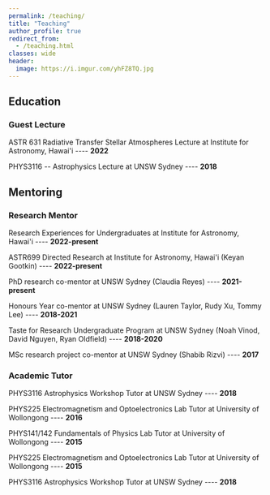 ```yaml
---
permalink: /teaching/
title: "Teaching"
author_profile: true
redirect_from: 
  - /teaching.html
classes: wide
header:
  image: https://i.imgur.com/yhFZ8TQ.jpg
---
```



Education
------
### Guest Lecture

ASTR 631 Radiative Transfer Stellar Atmospheres Lecture at Institute for Astronomy, Hawai'i ----  **2022**

PHYS3116 -- Astrophysics Lecture at UNSW Sydney ---- **2018**



Mentoring
------
### Research Mentor

Research Experiences for Undergraduates at Institute for Astronomy, Hawai'i ---- **2022-present**

ASTR699 Directed Research at Institute for Astronomy, Hawai'i (Keyan Gootkin) ---- **2022-present** 

PhD research co-mentor at UNSW Sydney (Claudia Reyes) ---- **2021-present**

Honours Year co-mentor at UNSW Sydney (Lauren Taylor, Rudy Xu, Tommy Lee) ---- **2018-2021**

Taste for Research Undergraduate Program at UNSW Sydney (Noah Vinod, David Nguyen, Ryan Oldfield) ---- **2018-2020**

MSc research project co-mentor at UNSW Sydney (Shabib Rizvi) ---- **2017**



### Academic Tutor

PHYS3116 Astrophysics Workshop Tutor at UNSW Sydney ---- **2018**

PHYS225 Electromagnetism and Optoelectronics Lab Tutor at University of Wollongong ---- **2016**

PHYS141/142 Fundamentals of Physics Lab Tutor at University of Wollongong ---- **2015**

PHYS225 Electromagnetism and Optoelectronics Lab Tutor at University of Wollongong ---- **2015**

PHYS3116 Astrophysics Workshop Tutor at UNSW Sydney ---- **2018**


<!-- Academic Tutor, School of Physics, UNSW Sydney
------
PHYS3116 -- Astrophysics Tutor ---- **2019**

PHYS3116 -- Astrophysics Guest Lecturer ---- **2018**

Research Supervisor, School of Physics, UNSW Sydney
------
PhD program supervision (1 student) ---- **2021-present**

Honours project supervision (2 students) ---- **2018-2019**

Undergraduate research program (6 students) ---- **2017-2019**


Lab Assistant, University of Wollongong
------
PHYS141/142 -- Fundamentals of Physics ---- **2015**

PHYS225 -- Electromagnetism and Optoelectronics ---- **2015**

<!-- \textbf{Research Supervisor, Institute for Astronomy, Hawai'i}\\
\-\hspace{1cm} ASTR699 Research (1 student) \hfill 2022-present\\ 
\-\hspace{1cm} Research Experiences for Undergraduates (4 students) \hfill 2022\\
\textbf{Academic Lecturer, Institute for Astronomy, Hawai'i}\\
\-\hspace{1cm} ASTR 631 Radiative Transfer Stellar Atmospheres \hfill 2022\\ 
\textbf{Academic Tutor, School of Physics, UNSW Sydney}\\
\-\hspace{1cm} PHYS3116 -- Astrophysics Tutor \hfill 2019\\
\-\hspace{1cm} PHYS3116 -- Astrophysics Lecturer \hfill 2018\\
\textbf{Research Supervisor, School of Physics, UNSW Sydney}\\
\-\hspace{1cm} PhD program supervision (1 student)\hfill 2021-present\\
\-\hspace{1cm} Honours project supervision (2 students)\hfill 2018-2019\\
\-\hspace{1cm} Undergraduate research program (6 students)\hfill 2017-2019\\
\textbf{Lab Assistant, University of Wollongong}\\
\-\hspace{1cm} PHYS141/142 -- Fundamentals of Physics\hfill 2015\\
\-\hspace{1cm} PHYS225 -- Electromagnetism and Optoelectronics \hfill 2015\\ -->
